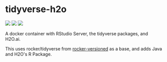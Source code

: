 # tidyverse-h2o

[![](https://images.microbadger.com/badges/image/methodsconsultants/tidyverse-h2o.svg)](https://microbadger.com/images/methodsconsultants/tidyverse-h2o)
[![](https://img.shields.io/docker/pulls/methodsconsultants/tidyverse-h2o.svg)](https://hub.docker.com/r/methodsconsultants/tidyverse-h2o)
[![](https://img.shields.io/docker/automated/methodsconsultants/tidyverse-h2o.svg)](https://hub.docker.com/r/methodsconsultants/tidyverse-h2o/builds)

A docker container with RStudio Server, the tidyverse packages, and H2O.ai.

This uses rocker/tidyverse from [rocker-versioned](https://github.com/rocker-org/rocker-versioned) as a base, and adds Java and H2O's R Package.
